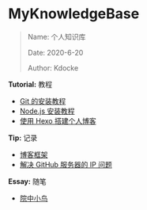 # MyKnowledgeBase
> Name: 个人知识库
>
> Date: 2020-6-20
>
> Author: Kdocke

**Tutorial:** 教程

* [Git 的安装教程](https://github.com/Kdocke/MyKnowledgeBase/blob/master/Tutorial/Git%20%E7%9A%84%E5%AE%89%E8%A3%85%E6%95%99%E7%A8%8B.md)
* [Node.js 安装教程](https://github.com/Kdocke/MyKnowledgeBase/blob/master/Tutorial/Node.js%E5%AE%89%E8%A3%85%E6%95%99%E7%A8%8B.md)
* [使用 Hexo 搭建个人博客](https://github.com/Kdocke/MyKnowledgeBase/blob/master/Tutorial/%E4%BD%BF%E7%94%A8%20Hexo%20%E6%90%AD%E5%BB%BA%E4%B8%AA%E4%BA%BA%E5%8D%9A%E5%AE%A2.md)

**Tip:** 记录

* [博客框架](https://github.com/Kdocke/MyKnowledgeBase/blob/master/Tip/博客框架.md)
* [解决 GitHub 服务器的 IP 问题](https://github.com/Kdocke/MyKnowledgeBase/blob/master/Tip/%E8%A7%A3%E5%86%B3GitHub%E6%9C%8D%E5%8A%A1%E5%99%A8%E7%9A%84IP%E5%9C%B0%E5%9D%80%E9%97%AE%E9%A2%98.md)

**Essay:** 随笔

* [院中小鸟](https://github.com/Kdocke/MyKnowledgeBase/blob/master/Essay/%E9%99%A2%E4%B8%AD%E5%B0%8F%E9%B8%9F.md)